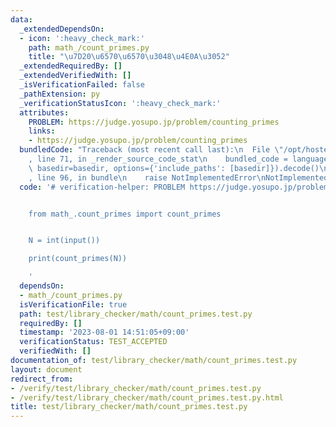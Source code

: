 ```yaml
---
data:
  _extendedDependsOn:
  - icon: ':heavy_check_mark:'
    path: math_/count_primes.py
    title: "\u7D20\u6570\u6570\u3048\u4E0A\u3052"
  _extendedRequiredBy: []
  _extendedVerifiedWith: []
  _isVerificationFailed: false
  _pathExtension: py
  _verificationStatusIcon: ':heavy_check_mark:'
  attributes:
    PROBLEM: https://judge.yosupo.jp/problem/counting_primes
    links:
    - https://judge.yosupo.jp/problem/counting_primes
  bundledCode: "Traceback (most recent call last):\n  File \"/opt/hostedtoolcache/PyPy/3.7.13/x64/site-packages/onlinejudge_verify/documentation/build.py\"\
    , line 71, in _render_source_code_stat\n    bundled_code = language.bundle(stat.path,\
    \ basedir=basedir, options={'include_paths': [basedir]}).decode()\n  File \"/opt/hostedtoolcache/PyPy/3.7.13/x64/site-packages/onlinejudge_verify/languages/python.py\"\
    , line 96, in bundle\n    raise NotImplementedError\nNotImplementedError\n"
  code: '# verification-helper: PROBLEM https://judge.yosupo.jp/problem/counting_primes


    from math_.count_primes import count_primes


    N = int(input())

    print(count_primes(N))

    '
  dependsOn:
  - math_/count_primes.py
  isVerificationFile: true
  path: test/library_checker/math/count_primes.test.py
  requiredBy: []
  timestamp: '2023-08-01 14:51:05+09:00'
  verificationStatus: TEST_ACCEPTED
  verifiedWith: []
documentation_of: test/library_checker/math/count_primes.test.py
layout: document
redirect_from:
- /verify/test/library_checker/math/count_primes.test.py
- /verify/test/library_checker/math/count_primes.test.py.html
title: test/library_checker/math/count_primes.test.py
---
```

